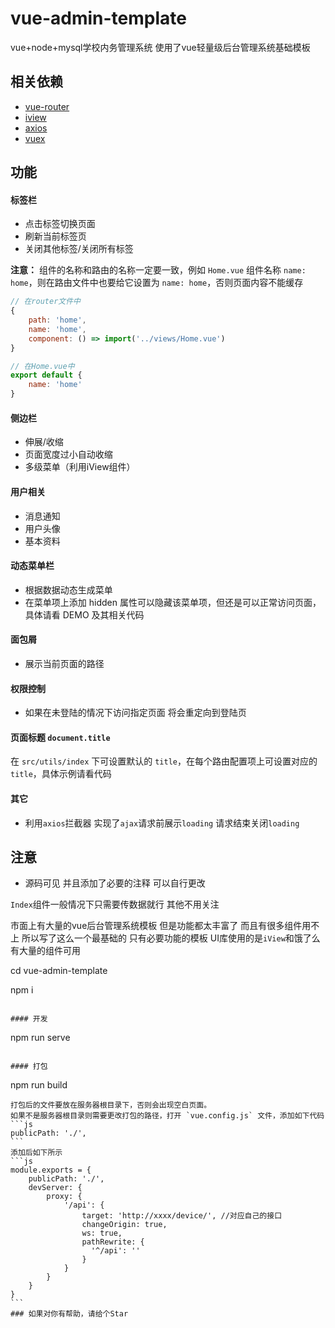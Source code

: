# vue-admin-template
vue+node+mysql学校内务管理系统
使用了vue轻量级后台管理系统基础模板<br>


## 相关依赖
* [vue-router](https://router.vuejs.org/zh/)
* [iview](https://www.iviewui.com/docs/guide/install)
* [axios](https://www.kancloud.cn/yunye/axios/234845)
* [vuex](https://vuex.vuejs.org/zh/)

## 功能

#### 标签栏
* 点击标签切换页面
* 刷新当前标签页
* 关闭其他标签/关闭所有标签

**注意：** 组件的名称和路由的名称一定要一致，例如 `Home.vue` 组件名称 `name: home`，则在路由文件中也要给它设置为 `name: home`，否则页面内容不能缓存

```js
// 在router文件中
{
    path: 'home',
    name: 'home',
    component: () => import('../views/Home.vue')
}

// 在Home.vue中
export default {
    name: 'home'
}
```

#### 侧边栏
* 伸展/收缩
* 页面宽度过小自动收缩
* 多级菜单（利用iView组件）

#### 用户相关
* 消息通知
* 用户头像
* 基本资料

#### 动态菜单栏
* 根据数据动态生成菜单
* 在菜单项上添加 hidden 属性可以隐藏该菜单项，但还是可以正常访问页面，具体请看 DEMO 及其相关代码

#### 面包屑
* 展示当前页面的路径

#### 权限控制
* 如果在未登陆的情况下访问指定页面 将会重定向到登陆页


#### 页面标题 `document.title`
在 `src/utils/index` 下可设置默认的 `title`，在每个路由配置项上可设置对应的 `title`，具体示例请看代码

#### 其它
* 利用`axios`拦截器 实现了`ajax`请求前展示`loading` 请求结束关闭`loading`

## 注意
* 源码可见 并且添加了必要的注释 可以自行更改


`Index`组件一般情况下只需要传数据就行 其他不用关注

市面上有大量的vue后台管理系统模板 但是功能都太丰富了 而且有很多组件用不上 所以写了这么一个最基础的 只有必要功能的模板
UI库使用的是`iView`和饿了么 有大量的组件可用 


cd vue-admin-template

npm i
```

#### 开发
```
npm run serve
```

#### 打包
````
npm run build
````
打包后的文件要放在服务器根目录下，否则会出现空白页面。
如果不是服务器根目录则需要更改打包的路径，打开 `vue.config.js` 文件，添加如下代码
```js
publicPath: './',
```
添加后如下所示
```js
module.exports = {
    publicPath: './',
    devServer: {
        proxy: {
            '/api': {
                target: 'http://xxxx/device/', //对应自己的接口
                changeOrigin: true,
                ws: true,
                pathRewrite: {
                  '^/api': ''
                }
            }
        }
    }
}
```
### 如果对你有帮助，请给个Star
